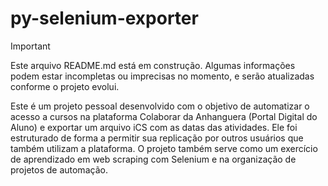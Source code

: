 # py-selenium-exporter

> [!IMPORTANT]
> Este arquivo README.md está em construção. Algumas informações podem estar incompletas ou imprecisas no momento, e serão atualizadas conforme o projeto evolui.

Este é um projeto pessoal desenvolvido com o objetivo de automatizar o acesso a cursos na plataforma Colaborar da Anhanguera (Portal Digital do Aluno) e exportar um arquivo iCS com as datas das atividades. Ele foi estruturado de forma a permitir sua replicação por outros usuários que também utilizam a plataforma. O projeto também serve como um exercício de aprendizado em web scraping com Selenium e na organização de projetos de automação.
